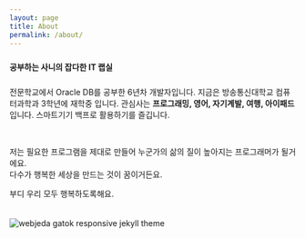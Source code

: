 ```yaml
---
layout: page
title: About
permalink: /about/
---
```

<div class="mt50"></div>

<div style="padding:10px 10px 10px 0"><b>공부하는 사니의 잡다한 IT 랩실</b></div>


<p>전문학교에서 Oracle DB를 공부한 6년차 개발자입니다.
지금은 방송통신대학교 컴퓨터과학과 3학년에 재학중 입니다.
관심사는 <b>프로그래밍, 영어, 자기계발, 여행, 아이패드</b> 입니다.
스마트기기 백프로 활용하기를 즐깁니다.</p>
<br>
<p>저는 필요한 프로그램을 제대로 만들어 누군가의 삶의 질이 높아지는 프로그래머가 될거에요.<br>
다수가 행복한 세상을 만드는 것이 꿈이거든요.</p>
<p style="padding-bottom:20px;">부디 우리 모두 행복하도록해요.</p>

![webjeda gatok responsive jekyll theme]({{site.baseurl}}/images/1806/180601.jpg)